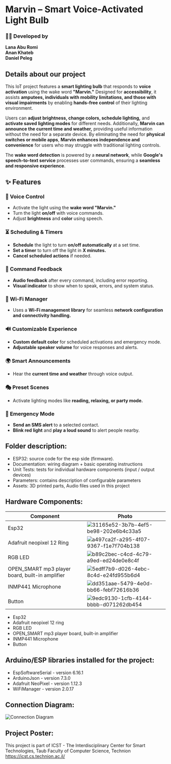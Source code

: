 # Marvin – Smart Voice-Activated Light Bulb 
### 👨‍💻 Developed by  
**Lana Abu Romi**  
**Anan Khateb**  
**Daniel Peleg**
  
## Details about our project
This IoT project features a **smart lighting bulb** that responds to **voice activation** using the wake word **"Marvin."** Designed for **accessibility**, it assists **amputees, individuals with mobility limitations, and those with visual impairments** by enabling **hands-free control** of their lighting environment.  

Users can **adjust brightness, change colors, schedule lighting,** and **activate saved lighting modes** for different needs. Additionally, **Marvin can announce the current time and weather,** providing useful information without the need for a separate device. By eliminating the need for **physical switches or mobile apps**, **Marvin enhances independence and convenience** for users who may struggle with traditional lighting controls.  

The **wake word detection** is powered by a **neural network**, while **Google's speech-to-text service** processes user commands, ensuring a **seamless and responsive experience**.


## ✨ Features  

### 🎤 Voice Control  
- Activate the light using the **wake word "Marvin."**  
- Turn the light **on/off** with voice commands.  
- Adjust **brightness** and **color** using speech.  

### ⏳ Scheduling & Timers  
- **Schedule** the light to turn **on/off automatically** at a set time.  
- **Set a timer** to turn off the light in **X minutes.**  
- **Cancel scheduled actions** if needed.  

### 📢 Command Feedback  
- **Audio feedback** after every command, including error reporting.  
- **Visual indicator** to show when to speak, errors, and system status.  

### 📡 Wi-Fi Manager  
- Uses a **Wi-Fi management library** for seamless **network configuration and connectivity handling.**  

### 🔊 Customizable Experience  
- **Custom default color** for scheduled activations and emergency mode.  
- **Adjustable speaker volume** for voice responses and alerts.  

### 🌍 Smart Announcements  
- Hear the **current time and weather** through voice output.  

### 🎭 Preset Scenes  
- Activate lighting modes like **reading, relaxing, or party mode.**  

### 🚨 Emergency Mode  
- **Send an SMS alert** to a selected contact.  
- **Blink red light** and **play a loud sound** to alert people nearby.  


## Folder description:
* ESP32: source code for the esp side (firmware).
* Documentation: wiring diagram + basic operating instructions
* Unit Tests: tests for individual hardware components (input / output devices)
* Parameters: contains description of configurable parameters 
* Assets: 3D printed parts, Audio files used in this project

## Hardware Components:
| Component           | Photo |
|---------------|------|
| Esp32 | ![31165e52-3b7b-4ef5-be98-202e6b4c33a5](https://github.com/user-attachments/assets/d8305376-db23-490a-a731-9189dd4170c1)|
| Adafruit neopixel 12 Ring  | ![a497ca2f-a295-4f07-9367-f1e7f704b138](https://github.com/user-attachments/assets/02b20ee7-45f9-4b02-8c39-3dd2a4a4e334)|
| RGB LED | ![b89c2bec-c4cd-4c79-a9ed-ed24de0e8c4f](https://github.com/user-attachments/assets/313be542-a188-4eb3-a3e1-c77116a4e6da)|
| OPEN_SMART mp3 player board, built-in amplifier  | ![5edff7b9-d026-4ebc-8c4d-e24fd955b6d4](https://github.com/user-attachments/assets/6d7599bf-787b-49b0-966b-e96c12946cf4)|
| INMP441 Microphone  | ![dd351aae-5479-4e0d-bb66-febf72616b36](https://github.com/user-attachments/assets/52964047-7aee-49e4-b670-14926ab3ac3f)|
| Button | ![9edc9130-1cfb-4144-bbbb-d071262db454](https://github.com/user-attachments/assets/b1f34372-a740-4f1c-bce1-671a209c3057)|

* Esp32
* Adafruit neopixel 12 ring 
* RGB LED
* OPEN_SMART mp3 player board, built-in amplifier 
* INMP441 Microphone
* Button

## Arduino/ESP libraries installed for the project:
* EspSoftwareSerial - version 6.16.1
* ArduinoJson - version 7.3.0
* Adafruit NeoPixel - version 1.12.3
* WiFiManager - version 2.0.17

## Connection Diagram:
![Connection Diagram](https://github.com/user-attachments/assets/f96d4047-e5e3-4680-9c84-886f65507650)


## Project Poster:
 
This project is part of ICST - The Interdisciplinary Center for Smart Technologies, Taub Faculty of Computer Science, Technion
https://icst.cs.technion.ac.il/
